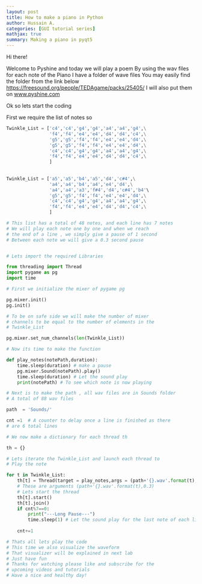 ```yaml
---
layout: post
title: How to make a piano in Python
author: Hussain A.
categories: [GUI tutorial series]
mathjax: true
summary: Making a piano in pyqt5
---
```


Hi there! 

Welcome to Pyshine and today we will play a poem
By using the wav files for each note of the Piano
I have a folder of wave files 
You may easily find the folder from the link below
https://freesound.org/people/TEDAgame/packs/25405/
I will also put them on www.pyshine.com

Ok so lets start the coding

First we require the list of notes so

```python
Twinkle_List = ['c4','c4','g4','g4','a4','a4','g4',\
				'f4','f4','e4','e4','d4','d4','c4',\
				'g5','g5','f4','f4','e4','e4','d4',\
				'g5','g5','f4','f4','e4','e4','d4',\
				'c4','c4','g4','g4','a4','a4','g4',\
				'f4','f4','e4','e4','d4','d4','c4',\
				]
				
				
Twinkle_List = ['a5','a5','b4','a5','d4','c#4',\
				'a4','a4','b4','a4','e4','d4',\
				'a4','a4','a3','f#4','d4','c#4','b4'\
				'g5','g5','f4','f4','e4','e4','d4',\
				'c4','c4','g4','g4','a4','a4','g4',\
				'f4','f4','e4','e4','d4','d4','c4',\
				]

# This list has a total of 48 notes, and each line has 7 notes
# We will play each note one by one and when we reach 
# the end of a line , we simply give a pause of 1 second
# Between each note we will give a 0.3 second pause


# Lets import the required Libraries

from threading import Thread
import pygame as pg 
import time 

# First we initialize the mixer of pygame pg

pg.mixer.init()
pg.init()

# To be on safe side we will make the number of mixer 
# channels to be equal to the number of elements in the 
# Twinkle_List	

pg.mixer.set_num_channels(len(Twinkle_List))

# Now its time to make the function 

def play_notes(notePath,duration):
	time.sleep(duration) # make a pause 
	pg.mixer.Sound(notePath).play()
	time.sleep(duration) # Let the sound play 
	print(notePath) # To see which note is now playing

# Next is to make the path , all wav files are in Sounds folder
# A total of 88 wav files

path  = 'Sounds/'

cnt =1	# A counter to delay once a line is finished as there
# are 6 total lines

# We now make a dictionary for each thread th

th = {}

# Lets iterate the Twinkle_List and launch each thread to
# Play the note

for t in Twinkle_List:
	th[t] = Thread(target = play_notes,args = (path+'{}.wav'.format(t),0.3))
	# These are arguments (path+'{}.wav'.format(t),0.3)
	# Lets start the thread
	th[t].start()
	th[t].join()
	if cnt%7==0:
		print("---Long Pause---")
		time.sleep(1) # Let the sound play for the last note of each line
		
	cnt+=1

# Thats all lets play the code
# This time we also visualize the waveform
# That visualizer will be explained in next lab
# Just have fun 
# Thanks for watching please like and subscribe for the 
# upcoming videos and tutorials
# Have a nice and healthy day!




	



	
	
```






		
				
				
				
				
				
				
				
				
